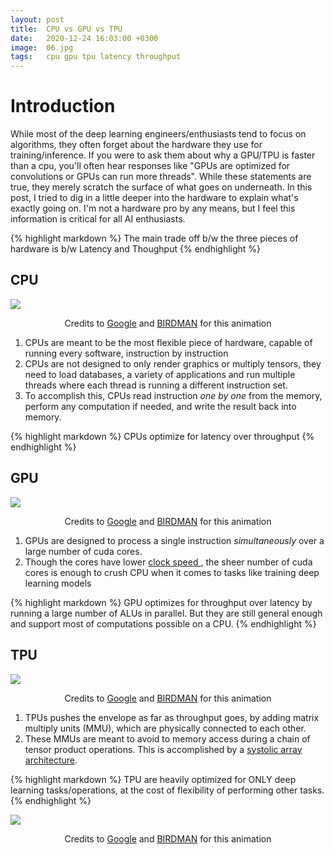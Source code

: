```yaml
---
layout: post
title:  CPU vs GPU vs TPU 
date:   2020-12-24 16:03:00 +0300
image:  06.jpg
tags:   cpu gpu tpu latency throughput
---
```


# Introduction
While most of the deep learning engineers/enthusiasts tend to focus on algorithms, 
they often forget about the hardware they use for training/inference. If you were to
ask them about why a GPU/TPU is faster than a cpu, you'll often hear responses like 
"GPUs are optimized for convolutions or GPUs can run more threads". While these statements
are true, they merely scratch the surface of what goes on underneath. In this post, I
tried to dig in a little deeper into the hardware to explain what's exactly going on.
I'm not a hardware pro by any means, but I feel this information is critical for all 
AI enthusiasts.

{% highlight markdown %}
The main trade off b/w the three pieces of hardware is b/w Latency and
Thoughput
{% endhighlight %}

## CPU

![]({{site.baseurl}}/img/mult_add_cpu.gif)
<p style="text-align:center">Credits to <a href="https://cloud.google.com/blog/products/ai-machine-learning/what-makes-tpus-fine-tuned-for-deep-learning
">Google</a> and <a href="https://www.birdman.ne.jp/">BIRDMAN</a> for this animation</p>

1. CPUs are meant to be the most flexible piece of hardware, capable of running every software, 
instruction by instruction
2. CPUs are not designed to only render graphics or multiply tensors, they need to load
databases, a variety of applications and run multiple threads where each thread is running a different instruction set.
3. To accomplish this, CPUs read instruction <i>one by one</i> from the memory, perform any 
computation if needed, and write the result back into memory. 

{% highlight markdown %}
CPUs optimize for latency over throughput
{% endhighlight %}

## GPU
![]({{site.baseurl}}/img/mult-add-gpu.gif)
<p style="text-align:center">Credits to <a href="https://cloud.google.com/blog/products/ai-machine-learning/what-makes-tpus-fine-tuned-for-deep-learning
">Google</a> and <a href="https://www.birdman.ne.jp/">BIRDMAN</a> for this animation</p>

1. GPUs are designed to process a single instruction <i> simultaneously </i> over a large 
number of cuda cores. 
2. Though the cores have lower <a href='https://techterms.com/definition/clockspeed#:~:text=Clock%20speed%20is%20the%20rate,one%20billion%20cycles%20per%20second.'>
clock speed </a>, the sheer number of cuda cores is enough to crush CPU when it comes to tasks 
like training deep learning models

{% highlight markdown %}
GPU optimizes for throughput over latency by running a large number of ALUs in parallel.
But they are still general enough and support most of computations possible on a CPU.
{% endhighlight %}

## TPU
![]({{site.baseurl}}/img/mult_add_tpu.gif)
<p style="text-align:center">Credits to <a href="https://cloud.google.com/blog/products/ai-machine-learning/what-makes-tpus-fine-tuned-for-deep-learning
">Google</a> and <a href="https://www.birdman.ne.jp/">BIRDMAN</a> for this animation</p>

1. TPUs pushes the envelope as far as throughput goes, by adding matrix multiply units (MMU),
which are physically connected to each other.
2. These MMUs are meant to avoid to memory access during a chain of tensor product operations.
This is accomplished by a <a href="https://en.wikipedia.org/wiki/Systolic_array">
systolic array architecture</a>.

{% highlight markdown %}
TPU are heavily optimized for ONLY deep learning tasks/operations, at the cost 
of flexibility of performing other tasks. 
{% endhighlight %}

![]({{site.baseurl}}/img/mult_add_tpu_2.gif)
<p style="text-align:center">Credits to <a href="https://cloud.google.com/blog/products/ai-machine-learning/what-makes-tpus-fine-tuned-for-deep-learning
">Google</a> and <a href="https://www.birdman.ne.jp/">BIRDMAN</a> for this animation</p>